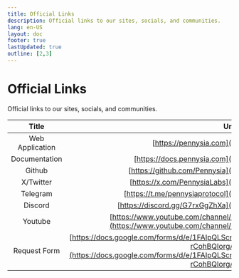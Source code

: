 ```yaml
---
title: Official Links
description: Official links to our sites, socials, and communities.
lang: en-US
layout: doc
footer: true
lastUpdated: true
outline: [2,3]
---
```


# Official Links
Official links to our sites, socials, and communities.

| Title | Url |
| :------: | :----: |
| Web Application | [https://pennysia.com](https://pennysia.com) |
| Documentation | [https://docs.pennysia.com](https://docs.pennysia.com) |
| Github | [https://github.com/Pennysia](https://github.com/Pennysia) |
| X/Twitter | [https://x.com/PennysiaLabs](https://x.com/PennysiaLabs) |
| Telegram | [https://t.me/pennysiaprotocol](https://t.me/pennysiaprotocol) |
| Discord | [https://discord.gg/G7rxGgZhXa](https://discord.gg/G7rxGgZhXa) |
| Youtube | [https://www.youtube.com/channel/UCUKtUUwPZ9WOdiNvQAtJDdg/](https://www.youtube.com/channel/UCUKtUUwPZ9WOdiNvQAtJDdg/) |
| Request Form | [https://docs.google.com/forms/d/e/1FAIpQLScnudg5yaAFL1ZOz28co1CJ202a3k2ntr3LhLa-rCohBQIorg/viewform](https://docs.google.com/forms/d/e/1FAIpQLScnudg5yaAFL1ZOz28co1CJ202a3k2ntr3LhLa-rCohBQIorg/viewform) |